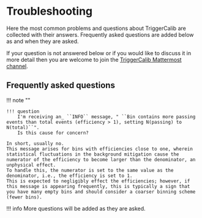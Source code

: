 # Troubleshooting

Here the most common problems and questions about TriggerCalib are collected with their answers.
Frequently asked questions are added below as and when they are asked.

If your question is not answered below or if you would like to discuss it in more detail then you are welcome to join the [TriggerCalib Mattermost channel](https://mattermost.web.cern.ch/lhcb/channels/triggercalib).

## Frequently asked questions

!!! note ""

    !!! question
        I'm receiving an_ ``INFO`` message, " ``Bin contains more passing events than total events (efficiency > 1), setting N(passing) to N(total)``".
        Is this cause for concern?
    
    In short, usually no.
    This message arises for bins with efficiencies close to one, wherein statistical fluctuations in the background mitigation cause the numerator of the efficiency to become larger than the denominator, an unphysical effect.
    To handle this, the numerator is set to the same value as the denominator, i.e., the efficiency is set to 1.
    This is expected to negligibly effect the efficiencies; however, if this message is appearing frequently, this is typically a sign that you have many empty bins and should consider a coarser binning scheme (fewer bins).


!!! info 
    More questions will be added as they are asked.